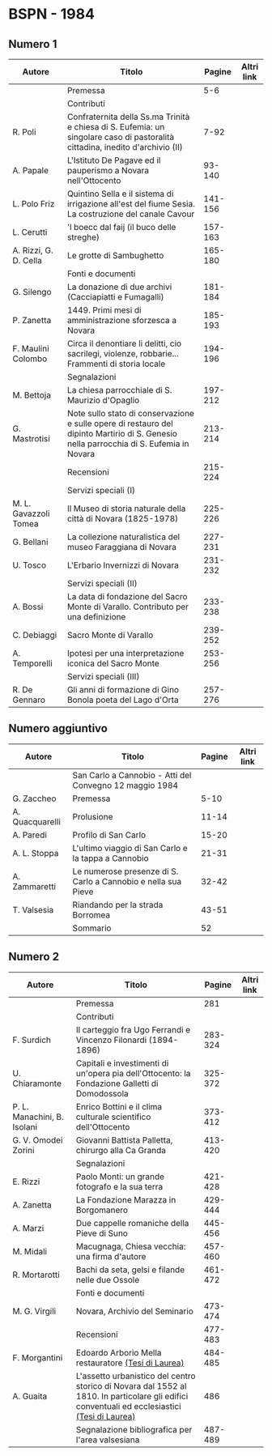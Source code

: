 # BSPN - 1984

## Numero 1

| Autore                | Titolo                                                                                                                                  | Pagine  | Altri link |
|-----------------------|-----------------------------------------------------------------------------------------------------------------------------------------|---------|------------|
|                       | Premessa                                                                                                                                | 5-6     |            |
|                       | Contributi                                                                                                                              |         |            |
| R. Poli               | Confraternita della Ss.ma Trinità e chiesa di S. Eufemia: un singolare caso di pastoralità cittadina, inedito d'archivio (II)           | 7-92    |            |
| A. Papale             | L'Istituto De Pagave ed il pauperismo a Novara nell'Ottocento                                                                           | 93-140  |            |
| L. Polo Friz          | Quintino Sella e il sistema di irrigazione all'est del fiume Sesia. La costruzione del canale Cavour                                    | 141-156 |            |
| L. Cerutti            | 'l boecc dal faij (il buco delle streghe)                                                                                               | 157-163 |            |
| A. Rizzi, G. D. Cella | Le grotte di Sambughetto                                                                                                                | 165-180 |            |
|                       | Fonti e documenti                                                                                                                       |         |            |
| G. Silengo            | La donazione di due archivi (Cacciapiatti e Fumagalli)                                                                                  | 181-184 |            |
| P. Zanetta            | 1449. Primi mesi di amministrazione sforzesca a Novara                                                                                  | 185-193 |            |
| F. Maulini Colombo    | Circa il denontiare li delitti, cio sacrilegi, violenze, robbarie... Frammenti di storia locale                                         | 194-196 |            |
|                       | Segnalazioni                                                                                                                            |         |            |
| M. Bettoja            | La chiesa parrocchiale di S. Maurizio d'Opaglio                                                                                         | 197-212 |            |
| G. Mastrotisi         | Note sullo stato di conservazione e sulle opere di restauro del dipinto Martirio di S. Genesio nella parrocchia di S. Eufemia in Novara | 213-214 |            |
|                       | Recensioni                                                                                                                              | 215-224 |            |
|                       | Servizi speciali (I)                                                                                                                    |         |            |
| M. L. Gavazzoli Tomea | Il Museo di storia naturale della città di Novara (1825-1978)                                                                           | 225-226 |            |
| G. Bellani            | La collezione naturalistica del museo Faraggiana di Novara                                                                              | 227-231 |            |
| U. Tosco              | L'Erbario Invernizzi di Novara                                                                                                          | 231-232 |            |
|                       | Servizi speciali (II)                                                                                                                   |         |            |
| A. Bossi              | La data di fondazione del Sacro Monte di Varallo. Contributo per una definizione                                                        | 233-238 |            |
| C. Debiaggi           | Sacro Monte di Varallo                                                                                                                  | 239-252 |            |
| A. Temporelli         | Ipotesi per una interpretazione iconica del Sacro Monte                                                                                 | 253-256 |            |
|                       | Servizi speciali (III)                                                                                                                  |         |            |
| R. De Gennaro         | Gli anni di formazione di Gino Bonola poeta del Lago d'Orta                                                                             | 257-276 |            |

## Numero aggiuntivo

| Autore          | Titolo                                                        | Pagine | Altri link |
|-----------------|---------------------------------------------------------------|--------|------------|
|                 | San Carlo a Cannobio - Atti del Convegno 12 maggio 1984       |        |            |
| G. Zaccheo      | Premessa                                                      | 5-10   |            |
| A. Quacquarelli | Prolusione                                                    | 11-14  |            |
| A. Paredi       | Profilo di San Carlo                                          | 15-20  |            |
| A. L. Stoppa    | L'ultimo viaggio di San Carlo e la tappa a Cannobio           | 21-31  |            |
| A. Zammaretti   | Le numerose presenze di S. Carlo a Cannobio e nella sua Pieve | 32-42  |            |
| T. Valsesia     | Riandando per la strada Borromea                              | 43-51  |            |
|                 | Sommario                                                      | 52     |            |

## Numero 2

| Autore                      | Titolo                                                                                                                                                                                          | Pagine  | Altri link |
|-----------------------------|-------------------------------------------------------------------------------------------------------------------------------------------------------------------------------------------------|---------|------------|
|                             | Premessa                                                                                                                                                                                        | 281     |            |
|                             | Contributi                                                                                                                                                                                      |         |            |
| F. Surdich                  | Il carteggio fra Ugo Ferrandi e Vincenzo Filonardi (1894-1896)                                                                                                                                  | 283-324 |            |
| U. Chiaramonte              | Capitali e investimenti di un'opera pia dell'Ottocento: la Fondazione Galletti di Domodossola                                                                                                   | 325-372 |            |
| P. L. Manachini, B. Isolani | Enrico Bottini e il clima culturale scientifico dell'Ottocento                                                                                                                                  | 373-412 |            |
| G. V. Omodei Zorini         | Giovanni Battista Palletta, chirurgo alla Ca Granda                                                                                                                                             | 413-420 |            |
|                             | Segnalazioni                                                                                                                                                                                    |         |            |
| E. Rizzi                    | Paolo Monti: un grande fotografo e la sua terra                                                                                                                                                 | 421-428 |            |
| A. Zanetta                  | La Fondazione Marazza in Borgomanero                                                                                                                                                            | 429-444 |            |
| A. Marzi                    | Due cappelle romaniche della Pieve di Suno                                                                                                                                                      | 445-456 |            |
| M. Midali                   | Macugnaga, Chiesa vecchia: una firma d'autore                                                                                                                                                   | 457-460 |            |
| R. Mortarotti               | Bachi da seta, gelsi e filande nelle due Ossole                                                                                                                                                 | 461-472 |            |
|                             | Fonti e documenti                                                                                                                                                                               |         |            |
| M. G. Virgili               | Novara, Archivio del Seminario                                                                                                                                                                  | 473-474 |            |
|                             | Recensioni                                                                                                                                                                                      | 477-483 |            |
| F. Morgantini               | Edoardo Arborio Mella restauratore [(Tesi di Laurea)](http://www.ssno.it/BSPNo/bspn_thesis.html#1984)                                                                                           | 484-485 |            |
| A. Guaita                   | L'assetto urbanistico del centro storico di Novara dal 1552 al 1810. In particolare gli edifici conventuali ed ecclesiastici [(Tesi di Laurea)](http://www.ssno.it/BSPNo/bspn_thesis.html#1984) | 486     |            |
|                             | Segnalazione bibliografica per l'area valsesiana                                                                                                                                                | 487-489 |            |
